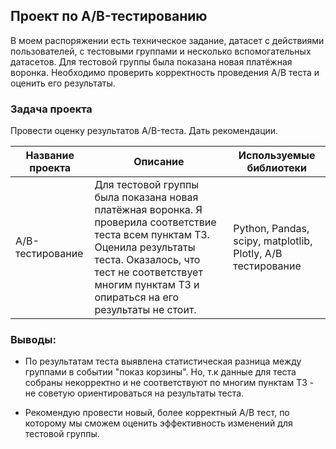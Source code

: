 ## Проект по А/B-тестированию

В моем распоряжении есть техническое задание, датасет с действиями пользователей, с тестовыми группами и несколько вспомогательных датасетов. Для тестовой группы была показана новая платёжная воронка. Необходимо проверить корректность проведения А/В теста и оценить его результаты.

### Задача проекта

Провести оценку результатов A/B-теста. Дать рекомендации.

| Название проекта  | Описание | Используемые библиотеки |
| ------------- | ------------- | ------------- |
| А/B-тестирование  | Для тестовой группы была показана новая платёжная воронка. Я проверила соответствие теста всем пунктам ТЗ. Оценила результаты теста. Оказалось, что тест не соответствует многим пунктам ТЗ и опираться на его результаты не стоит.  | Python, Pandas, scipy, matplotlib, Plotly, А/В тестирование |

### Выводы:

- По результатам теста выявлена статистическая разница между группами в событии "показ корзины". Но, т.к данные для теста собраны некорректно и не соответствуют по многим пунктам ТЗ - не советую ориентироваться на результаты теста.

- Рекомендую провести новый, более корректный А/В тест, по которому мы сможем оценить эффективность изменений для тестовой группы.
